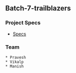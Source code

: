 
## Batch-7-trailblazers
	
### Project Specs
- [Specs](https://www.notion.so/Batch-7-Project-Specs-fd9a030f8c1c4d3e81be2db545367d0a)

### Team
    * Pravesh    
    * Vikalp     
    * Manish